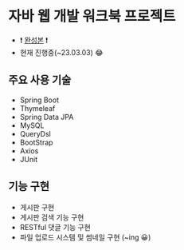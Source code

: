 # 자바 웹 개발 워크북 프로젝트

- :exclamation: <a href="https://www.github.com/ckck24">완성본</a> :exclamation:
- 현재 진행중(~23.03.03) :joy:


## 주요 사용 기술

- Spring Boot
- Thymeleaf
- Spring Data JPA
- MySQL
- QueryDsl
- BootStrap
- Axios
- JUnit

## 기능 구현

- 게시판 구현
- 게시판 검색 기능 구현
- RESTful 댓글 기능 구현
- 파일 업로드 시스템 및 썸네일 구현 (~ing :grinning:)

